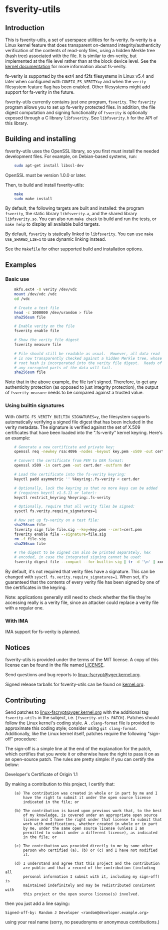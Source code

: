 # fsverity-utils

## Introduction

This is fsverity-utils, a set of userspace utilities for fs-verity.
fs-verity is a Linux kernel feature that does transparent on-demand
integrity/authenticity verification of the contents of read-only
files, using a hidden Merkle tree (hash tree) associated with the
file.  It is similar to dm-verity, but implemented at the file level
rather than at the block device level.  See the [kernel
documentation](https://www.kernel.org/doc/html/latest/filesystems/fsverity.html)
for more information about fs-verity.

fs-verity is supported by the ext4 and f2fs filesystems in Linux v5.4
and later when configured with `CONFIG_FS_VERITY=y` and when the
`verity` filesystem feature flag has been enabled.  Other filesystems
might add support for fs-verity in the future.

fsverity-utils currently contains just one program, `fsverity`.  The
`fsverity` program allows you to set up fs-verity protected files.
In addition, the file digest computation and signing functionality of
`fsverity` is optionally exposed through a C library `libfsverity`.
See `libfsverity.h` for the API of this library.

## Building and installing

fsverity-utils uses the OpenSSL library, so you first must install the
needed development files.  For example, on Debian-based systems, run:

```bash
    sudo apt-get install libssl-dev
```

OpenSSL must be version 1.0.0 or later.

Then, to build and install fsverity-utils:

```bash
    make
    sudo make install
```

By default, the following targets are built and installed: the program
`fsverity`, the static library `libfsverity.a`, and the shared library
`libfsverity.so`.  You can also run `make check` to build and run the
tests, or `make help` to display all available build targets.

By default, `fsverity` is statically linked to `libfsverity`.  You can
use `make USE_SHARED_LIB=1` to use dynamic linking instead.

See the `Makefile` for other supported build and installation options.

## Examples

### Basic use

```bash
    mkfs.ext4 -O verity /dev/vdc
    mount /dev/vdc /vdc
    cd /vdc

    # Create a test file
    head -c 1000000 /dev/urandom > file
    sha256sum file

    # Enable verity on the file
    fsverity enable file

    # Show the verity file digest
    fsverity measure file

    # File should still be readable as usual.  However, all data read
    # is now transparently checked against a hidden Merkle tree, whose
    # root hash is incorporated into the verity file digest.  Reads of
    # any corrupted parts of the data will fail.
    sha256sum file
```

Note that in the above example, the file isn't signed.  Therefore, to
get any authenticity protection (as opposed to just integrity
protection), the output of `fsverity measure` needs to be compared
against a trusted value.

### Using builtin signatures

With `CONFIG_FS_VERITY_BUILTIN_SIGNATURES=y`, the filesystem supports
automatically verifying a signed file digest that has been included in
the verity metadata.  The signature is verified against the set of
X.509 certificates that have been loaded into the ".fs-verity" kernel
keyring.  Here's an example:

```bash
    # Generate a new certificate and private key:
    openssl req -newkey rsa:4096 -nodes -keyout key.pem -x509 -out cert.pem

    # Convert the certificate from PEM to DER format:
    openssl x509 -in cert.pem -out cert.der -outform der

    # Load the certificate into the fs-verity keyring:
    keyctl padd asymmetric '' %keyring:.fs-verity < cert.der

    # Optionally, lock the keyring so that no more keys can be added
    # (requires keyctl v1.5.11 or later):
    keyctl restrict_keyring %keyring:.fs-verity

    # Optionally, require that all verity files be signed:
    sysctl fs.verity.require_signatures=1

    # Now set up fs-verity on a test file:
    sha256sum file
    fsverity sign file file.sig --key=key.pem --cert=cert.pem
    fsverity enable file --signature=file.sig
    rm -f file.sig
    sha256sum file

    # The digest to be signed can also be printed separately, hex
    # encoded, in case the integrated signing cannot be used:
    fsverity digest file --compact --for-builtin-sig | tr -d '\n' | xxd -p -r | openssl smime -sign -in /dev/stdin ...
```

By default, it's not required that verity files have a signature.
This can be changed with `sysctl fs.verity.require_signatures=1`.
When set, it's guaranteed that the contents of every verity file has
been signed by one of the certificates in the keyring.

Note: applications generally still need to check whether the file
they're accessing really is a verity file, since an attacker could
replace a verity file with a regular one.

### With IMA

IMA support for fs-verity is planned.

## Notices

fsverity-utils is provided under the terms of the MIT license.  A copy
of this license can be found in the file named [LICENSE](LICENSE).

Send questions and bug reports to linux-fscrypt@vger.kernel.org.

Signed release tarballs for fsverity-utils can be found on
[kernel.org](https://kernel.org/pub/linux/kernel/people/ebiggers/fsverity-utils/).

## Contributing

Send patches to linux-fscrypt@vger.kernel.org with the additional tag
`fsverity-utils` in the subject, i.e. `[fsverity-utils PATCH]`.
Patches should follow the Linux kernel's coding style.  A
`.clang-format` file is provided to approximate this coding style;
consider using `git clang-format`.  Additionally, like the Linux
kernel itself, patches require the following "sign-off" procedure:

The sign-off is a simple line at the end of the explanation for the
patch, which certifies that you wrote it or otherwise have the right
to pass it on as an open-source patch.  The rules are pretty simple:
if you can certify the below:

Developer's Certificate of Origin 1.1

By making a contribution to this project, I certify that:

        (a) The contribution was created in whole or in part by me and I
            have the right to submit it under the open source license
            indicated in the file; or

        (b) The contribution is based upon previous work that, to the best
            of my knowledge, is covered under an appropriate open source
            license and I have the right under that license to submit that
            work with modifications, whether created in whole or in part
            by me, under the same open source license (unless I am
            permitted to submit under a different license), as indicated
            in the file; or

        (c) The contribution was provided directly to me by some other
            person who certified (a), (b) or (c) and I have not modified
            it.

        (d) I understand and agree that this project and the contribution
            are public and that a record of the contribution (including all
            personal information I submit with it, including my sign-off) is
            maintained indefinitely and may be redistributed consistent with
            this project or the open source license(s) involved.

then you just add a line saying::

	Signed-off-by: Random J Developer <random@developer.example.org>

using your real name (sorry, no pseudonyms or anonymous contributions.)
